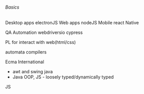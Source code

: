 ###### Basics

Desktop apps
    electronJS
Web apps
    nodeJS
Mobile
    react Native

QA Automation
    webdriversio
    cypress

PL for interact with web(html/css)

automata
compilers

Ecma International

- awt and swing java
- Java OOP, JS - loosely typed/dynamically typed

JS
    <script></script>
    <script src="filename.js"></script>